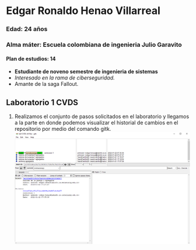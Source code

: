 # Edgar Ronaldo Henao Villarreal

### Edad: 24 años
### Alma máter: Escuela colombiana de ingenieria Julio Garavito
#### Plan de estudios: 14

 * **Estudiante de noveno semestre de ingenieria de sistemas**
 * *Interesado en la rama de ciberseguridad.*
 * Amante de la saga Fallout.

## Laboratorio 1 CVDS

1. Realizamos el conjunto de pasos solicitados en el laboratorio y llegamos a la parte en donde podemos visualizar el historial de cambios en el repositorio por medio del comando gitk.
![](Ronaldo/gitk.png)